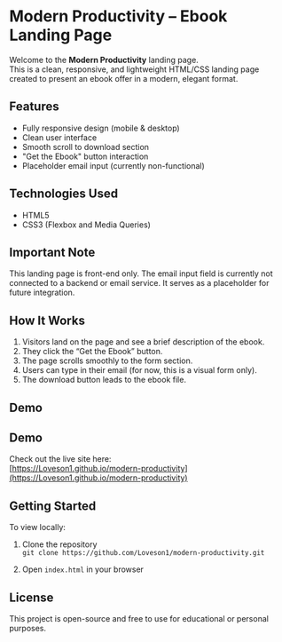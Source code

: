 # Modern Productivity – Ebook Landing Page

Welcome to the **Modern Productivity** landing page.  
This is a clean, responsive, and lightweight HTML/CSS landing page created to present an ebook offer in a modern, elegant format.

## Features

- Fully responsive design (mobile & desktop)
- Clean user interface
- Smooth scroll to download section
- "Get the Ebook" button interaction
- Placeholder email input (currently non-functional)

## Technologies Used

- HTML5
- CSS3 (Flexbox and Media Queries)

## Important Note

This landing page is front-end only. The email input field is currently not connected to a backend or email service. It serves as a placeholder for future integration.

## How It Works

1. Visitors land on the page and see a brief description of the ebook.
2. They click the “Get the Ebook” button.
3. The page scrolls smoothly to the form section.
4. Users can type in their email (for now, this is a visual form only).
5. The download button leads to the ebook file.

## Demo

## Demo

Check out the live site here:  
[https://Loveson1.github.io/modern-productivity](https://Loveson1.github.io/modern-productivity)

## Getting Started

To view locally:

1. Clone the repository  
   `git clone https://github.com/Loveson1/modern-productivity.git`

2. Open `index.html` in your browser

## License

This project is open-source and free to use for educational or personal purposes.
